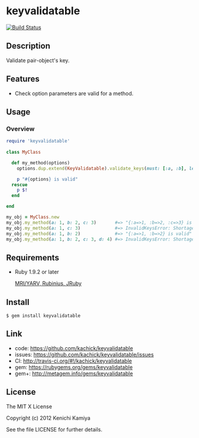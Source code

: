 keyvalidatable
==============


[![Build Status](https://secure.travis-ci.org/kachick/keyvalidatable.png)](http://travis-ci.org/kachick/keyvalidatable)

Description
-----------

Validate pair-object's key.

Features
--------

* Check option parameters are valid for a method.

Usage
-----

### Overview

```ruby
require 'keyvalidatable'
    
class MyClass

  def my_method(options)
    options.dup.extend(KeyValidatable).validate_keys(must: [:a, :b], let: [:c])

    p "#{options} is valid"
  rescue
    p $!
  end

end

my_obj = MyClass.new
my_obj.my_method(a: 1, b: 2, c: 3)       #=> "{:a=>1, :b=>2, :c=>3} is valid"
my_obj.my_method(a: 1, c: 3)             #=> InvalidKeysError: Shortage: [:b] / Excess: []
my_obj.my_method(a: 1, b: 2)             #=> "{:a=>1, :b=>2} is valid"
my_obj.my_method(a: 1, b: 2, c: 3, d: 4) #=> InvalidKeysError: Shortage: [] / Excess: [:d]
```

Requirements
------------

* Ruby 1.9.2 or later

  [MRI/YARV, Rubinius, JRuby](http://travis-ci.org/#!/kachick/keyvalidatable)

Install
-------

```shell
$ gem install keyvalidatable
```

Link
----

* code: https://github.com/kachick/keyvalidatable
* issues: https://github.com/kachick/keyvalidatable/issues
* CI: http://travis-ci.org/#!/kachick/keyvalidatable
* gem: https://rubygems.org/gems/keyvalidatable
* gem+: http://metagem.info/gems/keyvalidatable

License
-------

The MIT X License

Copyright (c) 2012 Kenichi Kamiya

See the file LICENSE for further details.
